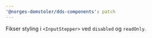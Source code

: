 ```yaml
---
'@norges-domstoler/dds-components': patch
---
```


Fikser styling i `<InputStepper>` ved `disabled` og `readOnly`.
